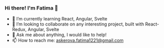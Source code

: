 ### Hi there! I'm Fatima 👋

- 🌱 I’m currently learning React, Angular, Svelte
- 👯 I’m looking to collaborate on any interesting project, built with React-Redux, Angular, Svelte
- 💬 Ask me about anything, I would like to help!
- 📫 How to reach me: askerova.fatima1221@gmail.com

